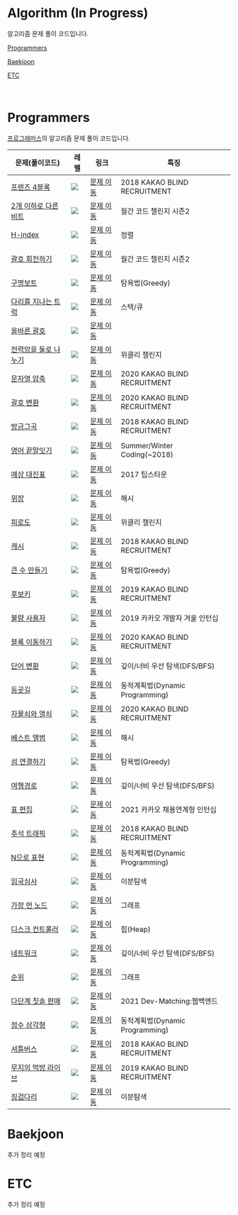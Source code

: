# Algorithm (In Progress)

알고리즘 문제 풀이 코드입니다.

[Programmers ](#programmers)

[Baekjoon ](#baekjoon)

[ETC ](#etc)

<br>
<!--|<a href="코드링크">문제이름</a> | <img src="https://img.shields.io/static/v1?label=&message=Lv.2&color=yellow"/></a> | <a href="문제링크">문제 이동</a>|특징|-->
<!--|<a href="코드링크">문제이름</a> | <img src="https://img.shields.io/static/v1?label=&message=Lv.3&color=orange"/></a> | <a href="문제링크">문제 이동</a>|특징|-->
<!--|<a href="코드링크">문제이름</a> | <img src="https://img.shields.io/static/v1?label=&message=Lv.4&color=red"/></a> | <a href="문제링크">문제 이동</a>|특징|-->

# Programmers
<p><a href="https://programmers.co.kr/learn/challenges">프로그래머스</a>의 알고리즘 문제 풀이 코드입니다.</p>

|문제(풀이코드)|레벨|링크|특징|
|------|---|---|--------|
|<a href="https://github.com/JiyoungMa/Algorithm/blob/adadc0efbcf830aed61e4266fb95f8336e391526/Programmers/%ED%94%84%EB%A0%8C%EC%A6%884%EB%B8%94%EB%A1%9D.py">프렌즈 4블록</a> | <img src="https://img.shields.io/static/v1?label=&message=Lv.2&color=yellow"/></a> | <a href="https://programmers.co.kr/learn/courses/30/lessons/17679">문제 이동</a>|2018 KAKAO BLIND RECRUITMENT|
|<a href="https://github.com/JiyoungMa/Algorithm/blob/f1507d64e8d236424e17664cbc4d414f013692d6/Programmers/2%EA%B0%9C%20%EC%9D%B4%ED%95%98%EB%A1%9C%20%EB%8B%A4%EB%A5%B8%20%EB%B9%84%ED%8A%B8.py">2개 이하로 다른 비트</a> | <img src="https://img.shields.io/static/v1?label=&message=Lv.2&color=yellow"/></a> | <a href="https://programmers.co.kr/learn/courses/30/lessons/77885">문제 이동</a>|월간 코드 챌린지 시즌2|
|<a href="https://github.com/JiyoungMa/Algorithm/blob/f1507d64e8d236424e17664cbc4d414f013692d6/Programmers/H-index.py">H-index</a> | <img src="https://img.shields.io/static/v1?label=&message=Lv.2&color=yellow"/></a> | <a href="https://programmers.co.kr/learn/courses/30/lessons/42747">문제 이동</a>|정렬|
|<a href="https://github.com/JiyoungMa/Algorithm/blob/f1507d64e8d236424e17664cbc4d414f013692d6/Programmers/%EA%B4%84%ED%98%B8%20%ED%9A%8C%EC%A0%84%ED%95%98%EA%B8%B0.py">괄호 회전하기</a> | <img src="https://img.shields.io/static/v1?label=&message=Lv.2&color=yellow"/></a> | <a href="https://programmers.co.kr/learn/courses/30/lessons/76502">문제 이동</a>|월간 코드 챌린지 시즌2|
|<a href="https://github.com/JiyoungMa/Algorithm/blob/f1507d64e8d236424e17664cbc4d414f013692d6/Programmers/%EA%B5%AC%EB%AA%85%EB%B3%B4%ED%8A%B8.py">구명보트</a> | <img src="https://img.shields.io/static/v1?label=&message=Lv.2&color=yellow"/></a> | <a href="https://programmers.co.kr/learn/courses/30/lessons/42885">문제 이동</a>|탐욕법(Greedy)|
|<a href="https://github.com/JiyoungMa/Algorithm/blob/f1507d64e8d236424e17664cbc4d414f013692d6/Programmers/%EB%8B%A4%EB%A6%AC%EB%A5%BC%20%EC%A7%80%EB%82%98%EB%8A%94%20%ED%8A%B8%EB%9F%AD.py">다리를 지나는 트럭</a> | <img src="https://img.shields.io/static/v1?label=&message=Lv.2&color=yellow"/></a> | <a href="https://programmers.co.kr/learn/courses/30/lessons/42583">문제 이동</a>|스택/큐|
|<a href="https://github.com/JiyoungMa/Algorithm/blob/f1507d64e8d236424e17664cbc4d414f013692d6/Programmers/%EC%98%AC%EB%B0%94%EB%A5%B8%20%EA%B4%84%ED%98%B8.py">올바른 괄호</a> | <img src="https://img.shields.io/static/v1?label=&message=Lv.2&color=yellow"/></a> | <a href="https://programmers.co.kr/learn/courses/30/lessons/12909">문제 이동</a>||
|<a href="https://github.com/JiyoungMa/Algorithm/blob/f1507d64e8d236424e17664cbc4d414f013692d6/Programmers/%EC%A0%84%EB%A0%A5%EB%A7%9D%EC%9D%84%20%EB%91%98%EB%A1%9C%20%EB%82%98%EB%88%84%EA%B8%B0.py">전력망을 둘로 나누기</a> | <img src="https://img.shields.io/static/v1?label=&message=Lv.2&color=yellow"/></a> | <a href="https://programmers.co.kr/learn/courses/30/lessons/86971">문제 이동</a>|위클리 챌린지|
|<a href="https://github.com/JiyoungMa/Algorithm/blob/e2b4897de332e604fb0140ebe62dead647d13c20/Programmers/%EB%AC%B8%EC%9E%90%EC%97%B4%20%EC%95%95%EC%B6%95.py">문자열 압축</a> | <img src="https://img.shields.io/static/v1?label=&message=Lv.2&color=yellow"/></a> | <a href="https://programmers.co.kr/learn/courses/30/lessons/60057">문제 이동</a>|2020 KAKAO BLIND RECRUITMENT|
|<a href="https://github.com/JiyoungMa/Algorithm/blob/986ad77ab89ccd4713f0943bd5eec1e9ffd9d318/Programmers/%EA%B4%84%ED%98%B8%20%EB%B3%80%ED%99%98.py">괄호 변환</a> | <img src="https://img.shields.io/static/v1?label=&message=Lv.2&color=yellow"/></a> | <a href="https://programmers.co.kr/learn/courses/30/lessons/60058">문제 이동</a>|2020 KAKAO BLIND RECRUITMENT|
|<a href="https://github.com/JiyoungMa/Algorithm/blob/21be1c916cdd4c771c24d24eb85392c7c13905e7/Programmers/%EB%B0%A9%EA%B8%88%EA%B7%B8%EA%B3%A1.py">방금그곡</a> | <img src="https://img.shields.io/static/v1?label=&message=Lv.2&color=yellow"/></a> | <a href="https://programmers.co.kr/learn/courses/30/lessons/17683">문제 이동</a>|2018 KAKAO BLIND RECRUITMENT|
|<a href="https://github.com/JiyoungMa/Algorithm/blob/21be1c916cdd4c771c24d24eb85392c7c13905e7/Programmers/%EC%98%81%EC%96%B4%20%EB%81%9D%EB%A7%90%EC%9E%87%EA%B8%B0.py">영어 끝말잇기</a> | <img src="https://img.shields.io/static/v1?label=&message=Lv.2&color=yellow"/></a> | <a href="https://programmers.co.kr/learn/courses/30/lessons/12981">문제 이동</a>|Summer/Winter Coding(~2018)|
|<a href="https://github.com/JiyoungMa/Algorithm/blob/21be1c916cdd4c771c24d24eb85392c7c13905e7/Programmers/%EC%98%88%EC%83%81%20%EB%8C%80%EC%A7%84%ED%91%9C.py">예상 대진표</a> | <img src="https://img.shields.io/static/v1?label=&message=Lv.2&color=yellow"/></a> | <a href="https://programmers.co.kr/learn/courses/30/lessons/12985">문제 이동</a>|2017 팁스타운|
|<a href="https://github.com/JiyoungMa/Algorithm/blob/21be1c916cdd4c771c24d24eb85392c7c13905e7/Programmers/%EC%9C%84%EC%9E%A5.py">위장</a> | <img src="https://img.shields.io/static/v1?label=&message=Lv.2&color=yellow"/></a> | <a href="https://programmers.co.kr/learn/courses/30/lessons/42578">문제 이동</a>|해시|
|<a href="https://github.com/JiyoungMa/Algorithm/blob/58b6a51d0e60e944d9a25b7d84d1a9ecb5d91334/Programmers/%EC%9C%84%ED%81%B4%EB%A6%AC%20%EC%B1%8C%EB%A6%B0%EC%A7%80%2012%EC%A3%BC%EC%B0%A8%20%ED%94%BC%EB%A1%9C%EB%8F%84.py">피로도</a> | <img src="https://img.shields.io/static/v1?label=&message=Lv.2&color=yellow"/></a> | <a href="https://programmers.co.kr/learn/courses/30/lessons/87946">문제 이동</a>|위클리 챌린지|
|<a href="https://github.com/JiyoungMa/Algorithm/blob/58b6a51d0e60e944d9a25b7d84d1a9ecb5d91334/Programmers/%EC%B9%B4%EC%B9%B4%EC%98%A4%201%EC%B0%A8%20%EC%BA%90%EC%8B%9C.py">캐시</a> | <img src="https://img.shields.io/static/v1?label=&message=Lv.2&color=yellow"/></a> | <a href="https://programmers.co.kr/learn/courses/30/lessons/17680">문제 이동</a>|2018 KAKAO BLIND RECRUITMENT|
|<a href="https://github.com/JiyoungMa/Algorithm/blob/58b6a51d0e60e944d9a25b7d84d1a9ecb5d91334/Programmers/%ED%81%B0%20%EC%88%98%20%EB%A7%8C%EB%93%A4%EA%B8%B0.py">큰 수 만들기</a> | <img src="https://img.shields.io/static/v1?label=&message=Lv.2&color=yellow"/></a> | <a href="https://programmers.co.kr/learn/courses/30/lessons/42883">문제 이동</a>|탐욕법(Greedy)|
|<a href="https://github.com/JiyoungMa/Algorithm/blob/58b6a51d0e60e944d9a25b7d84d1a9ecb5d91334/Programmers/%ED%9B%84%EB%B3%B4%ED%82%A4.py">후보키</a> | <img src="https://img.shields.io/static/v1?label=&message=Lv.2&color=yellow"/></a> | <a href="https://programmers.co.kr/learn/courses/30/lessons/42890">문제 이동</a>|2019 KAKAO BLIND RECRUITMENT|
|<a href="https://github.com/JiyoungMa/Algorithm/blob/0264c1e547336302fc8fb151391b39146ea6b4d6/Programmers/%EB%B6%88%EB%9F%89%20%EC%82%AC%EC%9A%A9%EC%9E%90.py">불량 사용자</a> | <img src="https://img.shields.io/static/v1?label=&message=Lv.3&color=orange"/></a> | <a href="https://programmers.co.kr/learn/challenges">문제 이동</a>|2019 카카오 개발자 겨울 인턴십|
|<a href="https://github.com/JiyoungMa/Algorithm/blob/d576a7682f39b9405f79a9a15919add8240ef9d7/Programmers/%EB%B8%94%EB%A1%9D%20%EC%9D%B4%EB%8F%99%ED%95%98%EA%B8%B0.py">블록 이동하기</a> | <img src="https://img.shields.io/static/v1?label=&message=Lv.3&color=orange"/></a> | <a href="https://programmers.co.kr/learn/courses/30/lessons/60063">문제 이동</a>|2020 KAKAO BLIND RECRUITMENT|
|<a href="https://github.com/JiyoungMa/Algorithm/blob/f1507d64e8d236424e17664cbc4d414f013692d6/Programmers/%EB%8B%A8%EC%96%B4%20%EB%B3%80%ED%99%98.py">단어 변환</a> | <img src="https://img.shields.io/static/v1?label=&message=Lv.3&color=orange"/></a> | <a href="https://programmers.co.kr/learn/courses/30/lessons/43163">문제 이동</a>|깊이/너비 우선 탐색(DFS/BFS)|
|<a href="https://github.com/JiyoungMa/Algorithm/blob/f1507d64e8d236424e17664cbc4d414f013692d6/Programmers/%EB%93%B1%EA%B5%A3%EA%B8%B8.py">등굣길</a> | <img src="https://img.shields.io/static/v1?label=&message=Lv.3&color=orange"/></a> | <a href="https://programmers.co.kr/learn/courses/30/lessons/42898">문제 이동</a>|동적계획법(Dynamic Programming)|
|<a href="https://github.com/JiyoungMa/Algorithm/blob/dce9cf2316a91a3c1ae1d07393527c12c5ae77c0/Programmers/%EC%9E%90%EB%AC%BC%EC%87%A0%EC%99%80%20%EC%97%B4%EC%87%A0.py">자물쇠와 열쇠</a> | <img src="https://img.shields.io/static/v1?label=&message=Lv.3&color=orange"/></a> | <a href="https://programmers.co.kr/learn/courses/30/lessons/60059">문제 이동</a>|2020 KAKAO BLIND RECRUITMENT|
|<a href="https://github.com/JiyoungMa/Algorithm/blob/21be1c916cdd4c771c24d24eb85392c7c13905e7/Programmers/%EB%B2%A0%EC%8A%A4%ED%8A%B8%20%EC%95%A8%EB%B2%94.py">베스트 앨범</a> | <img src="https://img.shields.io/static/v1?label=&message=Lv.3&color=orange"/></a> | <a href="https://programmers.co.kr/learn/courses/30/lessons/42579">문제 이동</a>|해시|
|<a href="https://github.com/JiyoungMa/Algorithm/blob/21be1c916cdd4c771c24d24eb85392c7c13905e7/Programmers/%EC%84%AC%20%EC%97%B0%EA%B2%B0%ED%95%98%EA%B8%B0.py">섬 연결하기</a> | <img src="https://img.shields.io/static/v1?label=&message=Lv.3&color=orange"/></a> | <a href="https://programmers.co.kr/learn/courses/30/lessons/42861">문제 이동</a>|탐욕법(Greedy)|
|<a href="https://github.com/JiyoungMa/Algorithm/blob/21be1c916cdd4c771c24d24eb85392c7c13905e7/Programmers/%EC%97%AC%ED%96%89%EA%B2%BD%EB%A1%9C.py">여행경로</a> | <img src="https://img.shields.io/static/v1?label=&message=Lv.3&color=orange"/></a> | <a href="https://programmers.co.kr/learn/courses/30/lessons/43164">문제 이동</a>|깊이/너비 우선 탐색(DFS/BFS)|
|<a href="https://github.com/JiyoungMa/Algorithm/blob/58b6a51d0e60e944d9a25b7d84d1a9ecb5d91334/Programmers/%ED%91%9C%20%ED%8E%B8%EC%A7%91.py">표 편집</a> | <img src="https://img.shields.io/static/v1?label=&message=Lv.3&color=orange"/></a> | <a href="https://programmers.co.kr/learn/courses/30/lessons/81303">문제 이동</a>|2021 카카오 채용연계형 인턴십|
|<a href="https://github.com/JiyoungMa/Algorithm/blob/4910b2c59e5c53eecaa7eace52a56274ba8d401a/Programmers/%EC%B6%94%EC%84%9D%20%ED%8A%B8%EB%9E%98%ED%94%BD.py">추석 트래픽</a> | <img src="https://img.shields.io/static/v1?label=&message=Lv.3&color=orange"/></a> | <a href="https://programmers.co.kr/learn/courses/30/lessons/17676">문제 이동</a>|2018 KAKAO BLIND RECRUITMENT|
|<a href="https://github.com/JiyoungMa/Algorithm/blob/7f7582fc7f64472d71b71fed3303a847c4731f96/Programmers/N%EC%9C%BC%EB%A1%9C%20%ED%91%9C%ED%98%84.py">N으로 표현</a> | <img src="https://img.shields.io/static/v1?label=&message=Lv.3&color=orange"/></a> | <a href="https://programmers.co.kr/learn/courses/30/lessons/42895">문제 이동</a>|동적계획법(Dynamic Programming)|
|<a href="https://github.com/JiyoungMa/Algorithm/blob/6de6c8f141b3932d3500b706e35bcc1d04f761c1/Programmers/%EC%9E%85%EA%B5%AD%20%EC%8B%AC%EC%82%AC.py">입국심사</a> | <img src="https://img.shields.io/static/v1?label=&message=Lv.3&color=orange"/></a> | <a href="https://programmers.co.kr/learn/courses/30/lessons/43238">문제 이동</a>|이분탐색|
|<a href="https://github.com/JiyoungMa/Algorithm/blob/ad5a60e26c3ab8e8bdb1f4e157077f3ba481a6c2/Programmers/%EA%B0%80%EC%9E%A5%20%EB%A8%BC%20%EB%85%B8%EB%93%9C.py">가장 먼 노드</a> | <img src="https://img.shields.io/static/v1?label=&message=Lv.3&color=orange"/></a> | <a href="https://programmers.co.kr/learn/courses/30/lessons/49189">문제 이동</a>|그래프|
|<a href="https://github.com/JiyoungMa/Algorithm/blob/ad4c85a19b0ec63e47ac6a795f6f0c72ec92bcaa/Programmers/%EB%94%94%EC%8A%A4%ED%81%AC%20%EC%BB%A8%ED%8A%B8%EB%A1%A4%EB%9F%AC.py">디스크 컨트롤러</a> | <img src="https://img.shields.io/static/v1?label=&message=Lv.3&color=orange"/></a> | <a href="https://programmers.co.kr/learn/courses/30/lessons/42627">문제 이동</a>|힙(Heap)|
|<a href="https://github.com/JiyoungMa/Algorithm/blob/b0f720cf96c05f2e11d6972363566c46abc81b40/Programmers/%EB%84%A4%ED%8A%B8%EC%9B%8C%ED%81%AC.py">네트워크</a> | <img src="https://img.shields.io/static/v1?label=&message=Lv.3&color=orange"/></a> | <a href="https://programmers.co.kr/learn/courses/30/lessons/43162">문제 이동</a>|깊이/너비 우선 탐색(DFS/BFS)|
|<a href="https://github.com/JiyoungMa/Algorithm/blob/a242a2f3562e62e22d5111d0bc67c085ab051b04/Programmers/%EC%88%9C%EC%9C%84.py">순위</a> | <img src="https://img.shields.io/static/v1?label=&message=Lv.3&color=orange"/></a> | <a href="https://programmers.co.kr/learn/courses/30/lessons/49191">문제 이동</a>|그래프|
|<a href="https://github.com/JiyoungMa/Algorithm/blob/b7cb9b0b56373e28009b5ca7403e8d8d507657c0/Programmers/%EB%8B%A4%EB%8B%A8%EA%B3%84%20%EC%B9%AB%EC%86%94%20%ED%8C%90%EB%A7%A4.py">다단계 칫솔 판매</a> | <img src="https://img.shields.io/static/v1?label=&message=Lv.3&color=orange"/></a> | <a href="https://programmers.co.kr/learn/courses/30/lessons/77486">문제 이동</a>|2021 Dev-Matching:웹백엔드|
|<a href="https://github.com/JiyoungMa/Algorithm/blob/e06d13d6de6148cb2d928cc4dd25b548c19fa33a/Programmers/%EC%A0%95%EC%88%98%20%EC%82%BC%EA%B0%81%ED%98%95.py">정수 삼각형</a> | <img src="https://img.shields.io/static/v1?label=&message=Lv.3&color=orange"/></a> | <a href="https://programmers.co.kr/learn/courses/30/lessons/43105">문제 이동</a>|동적계획법(Dynamic Programming)|
|<a href="https://github.com/JiyoungMa/Algorithm/blob/0d8f9dc4cc22ba9efaa484a3410a7dd45a88a245/Programmers/%EC%85%94%ED%8B%80%EB%B2%84%EC%8A%A4.py">셔틀버스</a> | <img src="https://img.shields.io/static/v1?label=&message=Lv.3&color=orange"/></a> | <a href="https://programmers.co.kr/learn/courses/30/lessons/17678">문제 이동</a>|2018 KAKAO BLIND RECRUITMENT|
|<a href="https://github.com/JiyoungMa/Algorithm/blob/9461d0ea34ae72adec1fad32e7f9d3a01fce5783/Programmers/%EB%AC%B4%EC%A7%80%EC%9D%98%20%EB%A8%B9%EB%B0%A9%20%EB%9D%BC%EC%9D%B4%EB%B8%8C.py">무지의 먹방 라이브</a> | <img src="https://img.shields.io/static/v1?label=&message=Lv.4&color=red"/></a> | <a href="https://programmers.co.kr/learn/courses/30/lessons/42891">문제 이동</a>|2019 KAKAO BLIND RECRUITMENT|
|<a href="https://github.com/JiyoungMa/Algorithm/blob/dd6004976ed78258f85602a24ff60e5bd96af01a/Programmers/%EC%A7%95%EA%B2%80%EB%8B%A4%EB%A6%AC.py">징검다리</a> | <img src="https://img.shields.io/static/v1?label=&message=Lv.4&color=red"/></a> | <a href="https://programmers.co.kr/learn/courses/30/lessons/43236">문제 이동</a>|이분탐색|

# Baekjoon
<p> 추가 정리 예정 </p>


# ETC
<p> 추가 정리 예정 </p>
